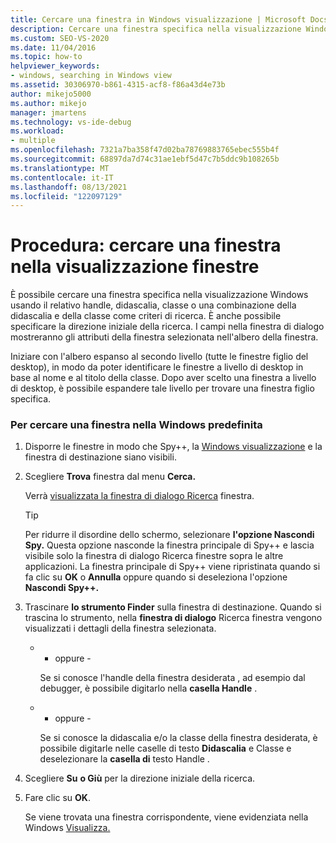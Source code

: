 ```yaml
---
title: Cercare una finestra in Windows visualizzazione | Microsoft Docs
description: Cercare una finestra specifica nella visualizzazione Windows dello strumento Spy++ usando il relativo handle, didascalia, classe o una combinazione della didascalia e della classe in Visual Studio.
ms.custom: SEO-VS-2020
ms.date: 11/04/2016
ms.topic: how-to
helpviewer_keywords:
- windows, searching in Windows view
ms.assetid: 30306970-b861-4315-acf8-f86a43d4e73b
author: mikejo5000
ms.author: mikejo
manager: jmartens
ms.technology: vs-ide-debug
ms.workload:
- multiple
ms.openlocfilehash: 7321a7ba358f47d02ba78769883765ebec555b4f
ms.sourcegitcommit: 68897da7d74c31ae1ebf5d47c7b5ddc9b108265b
ms.translationtype: MT
ms.contentlocale: it-IT
ms.lasthandoff: 08/13/2021
ms.locfileid: "122097129"
---
```

# <a name="how-to-search-for-a-window-in-windows-view"></a>Procedura: cercare una finestra nella visualizzazione finestre
È possibile cercare una finestra specifica nella visualizzazione Windows usando il relativo handle, didascalia, classe o una combinazione della didascalia e della classe come criteri di ricerca. È anche possibile specificare la direzione iniziale della ricerca. I campi nella finestra di dialogo mostreranno gli attributi della finestra selezionata nell'albero della finestra.

 Iniziare con l'albero espanso al secondo livello (tutte le finestre figlio del desktop), in modo da poter identificare le finestre a livello di desktop in base al nome e al titolo della classe. Dopo aver scelto una finestra a livello di desktop, è possibile espandere tale livello per trovare una finestra figlio specifica.

### <a name="to-search-for-a-window-in-windows-view"></a>Per cercare una finestra nella Windows predefinita

1. Disporre le finestre in modo che Spy++, la [Windows visualizzazione](../debugger/windows-view.md) e la finestra di destinazione siano visibili.

2. Scegliere **Trova** finestra dal menu **Cerca.**

    Verrà [visualizzata la finestra di dialogo Ricerca](../debugger/window-search-dialog-box.md) finestra.

   > [!TIP]
   > Per ridurre il disordine dello schermo, selezionare **l'opzione Nascondi Spy.** Questa opzione nasconde la finestra principale di  Spy++ e lascia visibile solo la finestra di dialogo Ricerca finestre sopra le altre applicazioni. La finestra principale di Spy++ viene ripristinata quando si fa clic su **OK** o **Annulla** oppure quando si deseleziona l'opzione **Nascondi Spy++.**

3. Trascinare **lo strumento Finder** sulla finestra di destinazione. Quando si trascina lo strumento, nella **finestra di dialogo** Ricerca finestra vengono visualizzati i dettagli della finestra selezionata.

   - - oppure -

     Se si conosce l'handle della finestra desiderata , ad esempio dal debugger, è possibile digitarlo nella **casella Handle** .

   - - oppure -

     Se si conosce la didascalia e/o la classe della finestra  desiderata, è possibile digitarle nelle caselle di testo **Didascalia** e Classe e deselezionare la **casella di** testo Handle .

4. Scegliere **Su** **o Giù** per la direzione iniziale della ricerca.

5. Fare clic su **OK**.

    Se viene trovata una finestra corrispondente, viene evidenziata nella Windows [Visualizza.](../debugger/windows-view.md)